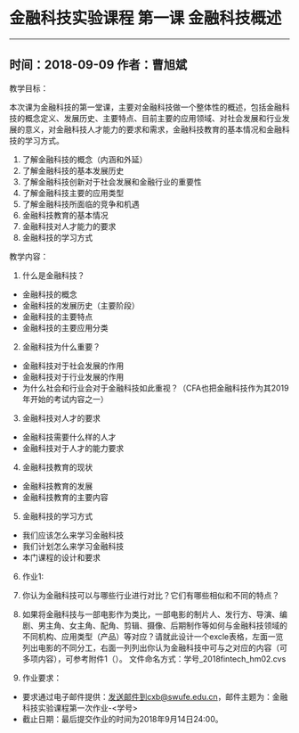 # 金融科技实验课程 第一课 金融科技概述
---
时间：2018-09-09
作者：曹旭斌
---

教学目标：

本次课为金融科技的第一堂课，主要对金融科技做一个整体性的概述，包括金融科技的概念定义、发展历史、主要特点、目前主要的应用领域、对社会发展和行业发展的意义，对金融科技人才能力的要求和需求，金融科技教育的基本情况和金融科技的学习方式。

1. 了解金融科技的概念（内涵和外延）
2. 了解金融科技的基本发展历史
3. 了解金融科技创新对于社会发展和金融行业的重要性
4. 了解金融科技主要的应用类型
5. 了解金融科技所面临的竞争和机遇
6. 金融科技教育的基本情况
7. 金融科技对人才能力的要求
8. 金融科技的学习方式

教学内容：

1. 什么是金融科技？
  - 金融科技的概念
  - 金融科技的发展历史（主要阶段）
  - 金融科技的主要特点
  - 金融科技的主要应用分类

2. 金融科技为什么重要？
  - 金融科技对于社会发展的作用
  - 金融科技对于行业发展的作用
  - 为什么社会和行业会对于金融科技如此重视？（CFA也把金融科技作为其2019年开始的考试内容之一）

3. 金融科技对人才的要求
  - 金融科技需要什么样的人才
  - 金融科技对于人才的能力要求

4. 金融科技教育的现状
  - 金融科技教育的发展
  - 金融科技教育的主要内容

5. 金融科技的学习方式
  - 我们应该怎么来学习金融科技
  - 我们计划怎么来学习金融科技
  - 本门课程的设计和要求

6. 作业1:

1. 你认为金融科技可以与哪些行业进行对比？它们有哪些相似和不同的特点？
2. 如果将金融科技与一部电影作为类比，一部电影的制片人、发行方、导演、编剧、男主角、女主角、配角、剪辑、摄像、后期制作等如何与金融科技领域的不同机构、应用类型（产品）等对应？请就此设计一个excle表格，左面一览列出电影的不同分工，右面一列列出你认为金融科技中可与之对应的内容（可多项内容），可参考附件1（）。 文件命名方式：学号_2018fintech_hm02.cvs
3. 作业要求：
  - 要求通过电子邮件提供：发送邮件到cxb@swufe.edu.cn，邮件主题为：金融科技实验课程第一次作业-<学号>
  - 截止日期：最后提交作业的时间为2018年9月14日24:00。
